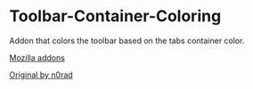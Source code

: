 # Toolbar-Container-Coloring
Addon that colors the toolbar based on the tabs container color. 

[Mozilla addons](https://addons.mozilla.org/en-US/firefox/addon/toolbar-container-coloring/)

[Original by n0rad](https://gitlab.com/n0rad/firefox-container-color-toolbar)
